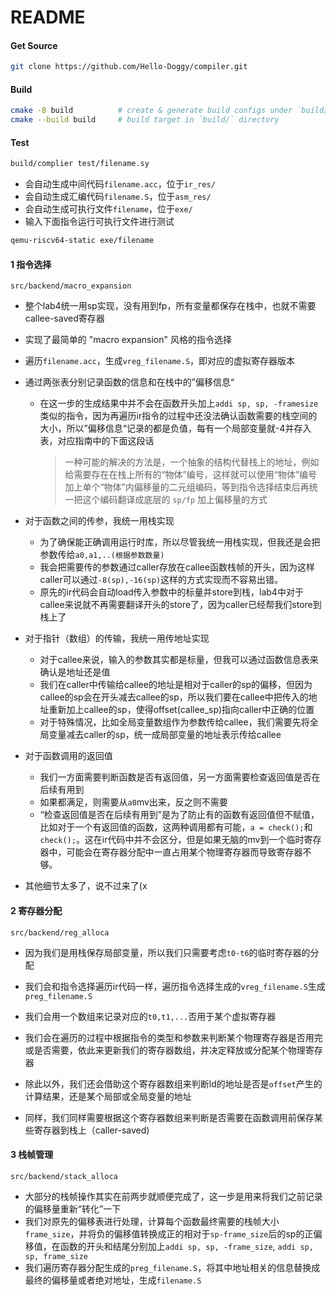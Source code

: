 # README

#### Get Source

```bash
git clone https://github.com/Hello-Doggy/compiler.git
```


#### Build

```bash
cmake -B build          # create & generate build configs under `build/` directory
cmake --build build     # build target in `build/` directory
```

#### Test

```bash
build/complier test/filename.sy
```

* 会自动生成中间代码`filename.acc`，位于`ir_res/`
* 会自动生成汇编代码`filename.S`，位于`asm_res/`
* 会自动生成可执行文件`filename`，位于`exe/`
* 输入下面指令运行可执行文件进行测试

```bash
qemu-riscv64-static exe/filename
```



#### 1 指令选择

`src/backend/macro_expansion`

* 整个lab4统一用sp实现，没有用到fp，所有变量都保存在栈中，也就不需要callee-saved寄存器

* 实现了最简单的 "macro expansion" 风格的指令选择

* 遍历`filename.acc`，生成`vreg_filename.S`，即对应的虚拟寄存器版本

* 通过两张表分别记录函数的信息和在栈中的”偏移信息“

  * 在这一步的生成结果中并不会在函数开头加上`addi sp, sp, -framesize`类似的指令，因为再遍历ir指令的过程中还没法确认函数需要的栈空间的大小，所以”偏移信息“记录的都是负值，每有一个局部变量就-4并存入表，对应指南中的下面这段话

    > 一种可能的解决的方法是，一个抽象的结构代替栈上的地址，例如给需要存在在栈上所有的“物体”编号，这样就可以使用“物体”编号加上单个“物体”内偏移量的二元组编码，等到指令选择结束后再统一把这个编码翻译成底层的 `sp/fp` 加上偏移量的方式

* 对于函数之间的传参，我统一用栈实现
  * 为了确保能正确调用运行时库，所以尽管我统一用栈实现，但我还是会把参数传给`a0,a1,..(根据参数数量)`
  * 我会把需要传的参数通过caller存放在callee函数栈帧的开头，因为这样caller可以通过`-8(sp),-16(sp)`这样的方式实现而不容易出错。
  * 原先的ir代码会自动load传入参数中的标量并store到栈，lab4中对于callee来说就不再需要翻译开头的store了，因为caller已经帮我们store到栈上了
* 对于指针（数组）的传输，我统一用传地址实现
  * 对于callee来说，输入的参数其实都是标量，但我可以通过函数信息表来确认是地址还是值
  * 我们在caller中传输给callee的地址是相对于caller的sp的偏移，但因为callee的sp会在开头减去callee的sp，所以我们要在callee中把传入的地址重新加上callee的sp，使得offset(callee_sp)指向caller中正确的位置
  * 对于特殊情况，比如全局变量数组作为参数传给callee，我们需要先将全局变量减去caller的sp，统一成局部变量的地址表示传给callee
* 对于函数调用的返回值
  * 我们一方面需要判断函数是否有返回值，另一方面需要检查返回值是否在后续有用到
  * 如果都满足，则需要从`a0`mv出来，反之则不需要
  * “检查返回值是否在后续有用到”是为了防止有的函数有返回值但不赋值，比如对于一个有返回值的函数，这两种调用都有可能，`a = check();`和`check();`。这在ir代码中并不会区分，但是如果无脑的mv到一个临时寄存器中，可能会在寄存器分配中一直占用某个物理寄存器而导致寄存器不够。

* 其他细节太多了，说不过来了(x



#### 2 寄存器分配

`src/backend/reg_alloca`

* 因为我们是用栈保存局部变量，所以我们只需要考虑`t0-t6`的临时寄存器的分配

* 我们会和指令选择遍历ir代码一样，遍历指令选择生成的`vreg_filename.S`生成`preg_filename.S`
* 我们会用一个数组来记录对应的`t0,t1,...`否用于某个虚拟寄存器
* 我们会在遍历的过程中根据指令的类型和参数来判断某个物理寄存器是否用完或是否需要，依此来更新我们的寄存器数组，并决定释放或分配某个物理寄存器
* 除此以外，我们还会借助这个寄存器数组来判断ld的地址是否是`offset`产生的计算结果，还是某个局部或全局变量的地址
* 同样，我们同样需要根据这个寄存器数组来判断是否需要在函数调用前保存某些寄存器到栈上（caller-saved)



#### 3 栈帧管理

`src/backend/stack_alloca`

* 大部分的栈帧操作其实在前两步就顺便完成了，这一步是用来将我们之前记录的偏移量重新“转化”一下
* 我们对原先的偏移表进行处理，计算每个函数最终需要的栈帧大小`frame_size`，并将负的偏移值转换成正的相对于`sp-frame_size`后的sp的正偏移值，在函数的开头和结尾分别加上`addi sp, sp, -frame_size`, `addi sp, sp, frame_size`
* 我们遍历寄存器分配生成的`preg_filename.S`，将其中地址相关的信息替换成最终的偏移量或者绝对地址，生成`filename.S`




